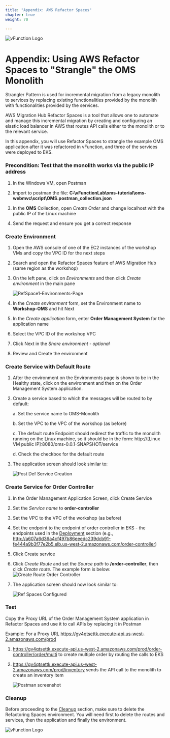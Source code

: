 ```yaml
---
title: "Appendix: AWS Refactor Spaces"
chapter: true
weight: 70

---
```

![vFunction Logo](/images/vFunction.png)

# Appendix: Using AWS Refactor Spaces to "Strangle" the OMS Monolith

Strangler Pattern is used for incremental migration from a legacy monolith to services by replacing existing functionalities provided by the monolith with functionalities provided by the services. 

AWS Migration Hub Refactor Spaces is a tool that allows one to automate and manage this incremental migration by creating and configuring an elastic load balancer in AWS that routes API calls either to the monolith or to the relevant service.

In this appendix, you will use Refactor Spaces to strangle the example OMS application after it was refactored in vFunction, and three of the services were deployed to EKS.


### Precondition: Test that the monolith works via the public IP address

1. In the Windows VM, open Postman

2. Import to postman the file: **C:\vFunctionLab\oms-tutorial\oms-webmvc\script\OMS.postman_collection.json**

3. In the **OMS** Collection, open *Create Order* and change localhost with the public IP of the Linux machine

4. Send the request and ensure you get a correct response


### Create Environment

1. Open the AWS console of one of the EC2 instances of the workshop VMs and copy the VPC ID for the next steps

2. Search and open the Refactor Spaces feature of AWS Migration Hub (same region as the workshop)

3. On the left pane, click on *Environments* and then click *Create environment* in the main pane

    ![RefSpace1-Environments-Page](/images/RefSpace-1-Environemnts-Page.png)    

4. In the *Create environment* form, set the Environment name to **Workshop-OMS** and hit Next

5. In the *Create application* form, enter **Order Management System** for the application name

6. Select the VPC ID of the workshop VPC

7. Click Next in the *Share environment - optional*

8. Review and Create the environment

### Create Service with Default Route

1. After the environment on the Environments page is shown to be in the Healthy state, click on the environment and then on the Order Management System application. 

2. Create a service based to which the messages will be routed to by default:

    a. Set the service name to OMS-Monolith

    b. Set the VPC to the VPC of the workshop (as before)

    c. The default route Endpoint should redirect the traffic to the monolith running on the Linux machine, so it should be in the form: http://[Linux VM public IP]:8080/oms-0.0.1-SNAPSHOT/service

    d. Check the checkbox for the default route

3. The application screen should look similar to:

    ![Post Def Service Creation](/images/RefSpace2-DefaultServiceResult.png)

### Create Service for Order Controller

1. In the Order Management Application Screen, click Create Service

2. Set the *Service name* to **order-controller**

3. Set the VPC to the VPC of the workshop (as before)

4. Set the endpoint to the endpoint of order controller in EKS - the endpoints used in the [Deployment](/50_deployment/_index.aws.html) section (e.g., http://a607a6d36a4cf497b86eeedc239dcb91-fe444a9b3f77e2b5.elb.us-west-2.amazonaws.com/order-controller)

5. Click Create service

6. Click *Create Route* and set the *Source path* to **/order-controller**, then click *Create route*. The example form is below:
    ![Create Route Order Controller](/images/RefSpace3-CreateRoute.png)

7. The application screen should now look similar to:

    ![Ref Spaces Configured](/images/RefSpace4-Configured.png)

### Test

Copy the Proxy URL of the Order Management System application in Refactor Spaces and use it to call APIs by replacing it in Postman

Example: For a Proxy URL https://gv4qtsettk.execute-api.us-west-2.amazonaws.com/prod

1. https://gv4qtsettk.execute-api.us-west-2.amazonaws.com/prod/order-controller/order/multi to create multiple order by routing the calls to EKS

2. https://gv4qtsettk.execute-api.us-west-2.amazonaws.com/prod/inventory  sends the API call to the monolith to create an inventory item

    ![Postman screenshot](/images/RefSpace5-Postman.png)

### Cleanup

Before proceeding to the [Cleanup](/60_cleanup/_index.aws.html) section, make sure to delete the Refactoring Spaces environment. You will need first to delete the routes and services, then the application and finally the environment.

![vFunction Logo](/images/vFunction.png)
